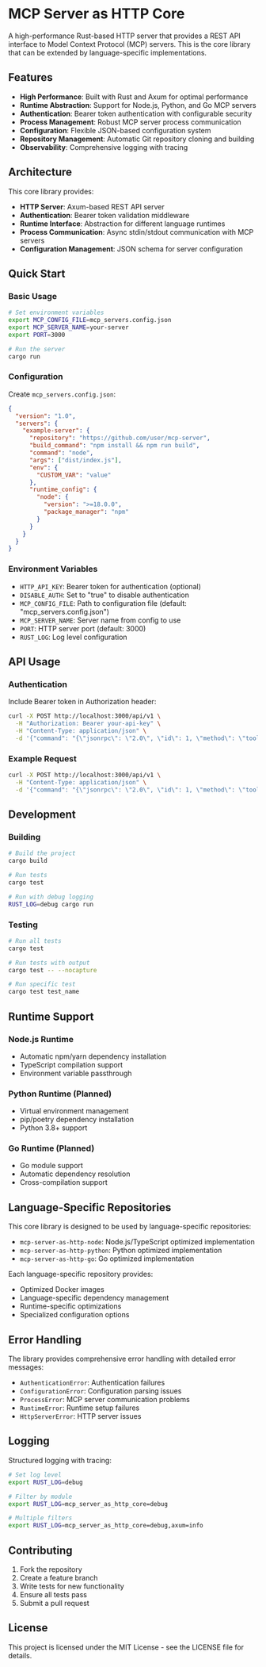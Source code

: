 # MCP Server as HTTP Core

A high-performance Rust-based HTTP server that provides a REST API interface to Model Context Protocol (MCP) servers. This is the core library that can be extended by language-specific implementations.

## Features

- **High Performance**: Built with Rust and Axum for optimal performance
- **Runtime Abstraction**: Support for Node.js, Python, and Go MCP servers
- **Authentication**: Bearer token authentication with configurable security
- **Process Management**: Robust MCP server process communication
- **Configuration**: Flexible JSON-based configuration system
- **Repository Management**: Automatic Git repository cloning and building
- **Observability**: Comprehensive logging with tracing

## Architecture

This core library provides:

- **HTTP Server**: Axum-based REST API server
- **Authentication**: Bearer token validation middleware
- **Runtime Interface**: Abstraction for different language runtimes
- **Process Communication**: Async stdin/stdout communication with MCP servers
- **Configuration Management**: JSON schema for server configuration

## Quick Start

### Basic Usage

```bash
# Set environment variables
export MCP_CONFIG_FILE=mcp_servers.config.json
export MCP_SERVER_NAME=your-server
export PORT=3000

# Run the server
cargo run
```

### Configuration

Create `mcp_servers.config.json`:

```json
{
  "version": "1.0",
  "servers": {
    "example-server": {
      "repository": "https://github.com/user/mcp-server",
      "build_command": "npm install && npm run build",
      "command": "node",
      "args": ["dist/index.js"],
      "env": {
        "CUSTOM_VAR": "value"
      },
      "runtime_config": {
        "node": {
          "version": ">=18.0.0",
          "package_manager": "npm"
        }
      }
    }
  }
}
```

### Environment Variables

- `HTTP_API_KEY`: Bearer token for authentication (optional)
- `DISABLE_AUTH`: Set to "true" to disable authentication
- `MCP_CONFIG_FILE`: Path to configuration file (default: "mcp_servers.config.json")
- `MCP_SERVER_NAME`: Server name from config to use
- `PORT`: HTTP server port (default: 3000)
- `RUST_LOG`: Log level configuration

## API Usage

### Authentication

Include Bearer token in Authorization header:

```bash
curl -X POST http://localhost:3000/api/v1 \
  -H "Authorization: Bearer your-api-key" \
  -H "Content-Type: application/json" \
  -d '{"command": "{\"jsonrpc\": \"2.0\", \"id\": 1, \"method\": \"tools/list\", \"params\": {}}"}'
```

### Example Request

```bash
curl -X POST http://localhost:3000/api/v1 \
  -H "Content-Type: application/json" \
  -d '{"command": "{\"jsonrpc\": \"2.0\", \"id\": 1, \"method\": \"tools/list\", \"params\": {}}"}'
```

## Development

### Building

```bash
# Build the project
cargo build

# Run tests
cargo test

# Run with debug logging
RUST_LOG=debug cargo run
```

### Testing

```bash
# Run all tests
cargo test

# Run tests with output
cargo test -- --nocapture

# Run specific test
cargo test test_name
```

## Runtime Support

### Node.js Runtime
- Automatic npm/yarn dependency installation
- TypeScript compilation support
- Environment variable passthrough

### Python Runtime (Planned)
- Virtual environment management
- pip/poetry dependency installation
- Python 3.8+ support

### Go Runtime (Planned)
- Go module support
- Automatic dependency resolution
- Cross-compilation support

## Language-Specific Repositories

This core library is designed to be used by language-specific repositories:

- `mcp-server-as-http-node`: Node.js/TypeScript optimized implementation
- `mcp-server-as-http-python`: Python optimized implementation  
- `mcp-server-as-http-go`: Go optimized implementation

Each language-specific repository provides:
- Optimized Docker images
- Language-specific dependency management
- Runtime-specific optimizations
- Specialized configuration options

## Error Handling

The library provides comprehensive error handling with detailed error messages:

- `AuthenticationError`: Authentication failures
- `ConfigurationError`: Configuration parsing issues
- `ProcessError`: MCP server communication problems
- `RuntimeError`: Runtime setup failures
- `HttpServerError`: HTTP server issues

## Logging

Structured logging with tracing:

```bash
# Set log level
export RUST_LOG=debug

# Filter by module
export RUST_LOG=mcp_server_as_http_core=debug

# Multiple filters
export RUST_LOG=mcp_server_as_http_core=debug,axum=info
```

## Contributing

1. Fork the repository
2. Create a feature branch
3. Write tests for new functionality
4. Ensure all tests pass
5. Submit a pull request

## License

This project is licensed under the MIT License - see the LICENSE file for details.
